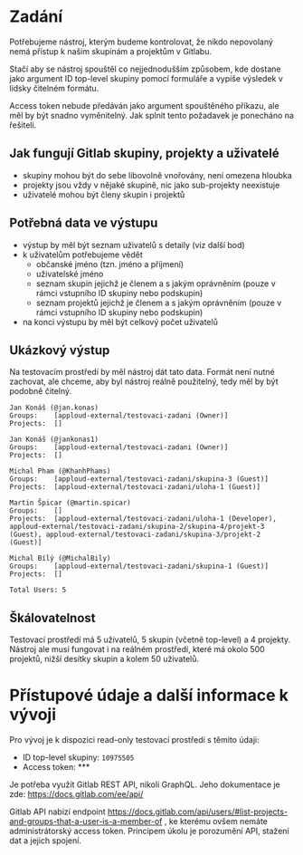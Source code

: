 # Zadání

Potřebujeme nástroj, kterým budeme kontrolovat, že nikdo nepovolaný nemá přístup k našim skupinám a projektům v Gitlabu.

Stačí aby se nástroj spouštěl co nejjednodušším způsobem, kde dostane jako argument ID top-level skupiny pomocí formuláře a vypíše výsledek v lidsky čitelném formátu.

Access token nebude předáván jako argument spouštěného příkazu, ale měl by být snadno vyměnitelný. Jak splnit tento požadavek je ponecháno na řešiteli.

## Jak fungují Gitlab skupiny, projekty a uživatelé

- skupiny mohou být do sebe libovolně vnořovány, není omezena hloubka
- projekty jsou vždy v nějaké skupině, nic jako sub-projekty neexistuje
- uživatelé mohou být členy skupin i projektů

## Potřebná data ve výstupu

- výstup by měl být seznam uživatelů s detaily (viz další bod)
- k uživatelům potřebujeme vědět
  - občanské jméno (tzn. jméno a příjmení)
  - uživatelské jméno
  - seznam skupin jejichž je členem a s jakým oprávněním (pouze v rámci vstupního ID skupiny nebo podskupin)
  - seznam projektů jejichž je členem a s jakým oprávněním (pouze v rámci vstupního ID skupiny nebo podskupin)
- na konci výstupu by měl být celkový počet uživatelů

## Ukázkový výstup

Na testovacím prostředí by měl nástroj dát tato data. Formát není nutné zachovat, ale chceme, aby byl nástroj reálně použitelný, tedy měl by být podobně čitelný.

```
Jan Konáš (@jan.konas)
Groups:    [apploud-external/testovaci-zadani (Owner)]
Projects:  []

Jan Konáš (@jankonas1)
Groups:    [apploud-external/testovaci-zadani (Owner)]
Projects:  []

Michal Pham (@KhanhPhams)
Groups:    [apploud-external/testovaci-zadani/skupina-3 (Guest)]
Projects:  [apploud-external/testovaci-zadani/uloha-1 (Guest)]

Martin Špicar (@martin.spicar)
Groups:    []
Projects:  [apploud-external/testovaci-zadani/uloha-1 (Developer), apploud-external/testovaci-zadani/skupina-2/skupina-4/projekt-3 (Guest), apploud-external/testovaci-zadani/skupina-3/projekt-2 (Guest)]

Michal Bílý (@MichalBily)
Groups:    [apploud-external/testovaci-zadani/skupina-1 (Guest)]
Projects:  []

Total Users: 5
```

## Škálovatelnost

Testovací prostředí má 5 uživatelů, 5 skupin (včetně top-level) a 4 projekty. Nástroj ale musí fungovat i na reálném prostředí, které má okolo 500 projektů, nižší desítky skupin a kolem 50 uživatelů.

# Přístupové údaje a další informace k vývoji

Pro vývoj je k dispozici read-only testovací prostředí s těmito údaji:

- ID top-level skupiny: `10975505`
- Access token: \*\*\*

Je potřeba využít Gitlab REST API, nikoli GraphQL. Jeho dokumentace je zde: https://docs.gitlab.com/ee/api/

Gitlab API nabízí endpoint https://docs.gitlab.com/api/users/#list-projects-and-groups-that-a-user-is-a-member-of , ke kterému ovšem nemáte administrátorský access token. Principem úkolu je porozumění API, stažení dat a jejich spojení.
